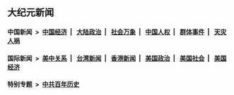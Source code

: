 ## 大纪元新闻

#### 中国新闻 &nbsp;>&nbsp; [中国经济](indexes/ncid283/README.md?07161645) &nbsp;| &nbsp; [大陆政治](indexes/ncid277/README.md?07161645) &nbsp;| &nbsp; [社会万象](indexes/ncid282/README.md?07161645) &nbsp;| &nbsp; [中国人权](indexes/ncid278/README.md?07161645) &nbsp;| &nbsp; [群体事件](indexes/ncid279/README.md?07161645) &nbsp;| &nbsp; [天灾人祸](indexes/ncid280/README.md?07161645)

#### 国际新闻 &nbsp;>&nbsp; [美中关系](indexes/nf1412576/README.md?07161645) &nbsp;| &nbsp; [台湾新闻](indexes/ncid1349361/README.md?07161645) &nbsp;| &nbsp; [香港新闻](indexes/ncid1349362/README.md?07161645) &nbsp;| &nbsp; [美国政治](indexes/ncid1078159/README.md?07161645) &nbsp;| &nbsp; [美国社会](indexes/ncid1078160/README.md?07161645) &nbsp;| &nbsp; [美国经济](indexes/ncid1078158/README.md?07161645)

#### 特别专题 &nbsp;>&nbsp; [中共百年历史](https://github.com/easy2view/epoch-special/blob/master/README.md?07161645)  
